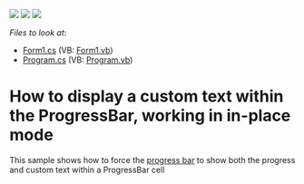 <!-- default badges list -->
![](https://img.shields.io/endpoint?url=https://codecentral.devexpress.com/api/v1/VersionRange/128637469/13.1.4%2B)
[![](https://img.shields.io/badge/Open_in_DevExpress_Support_Center-FF7200?style=flat-square&logo=DevExpress&logoColor=white)](https://supportcenter.devexpress.com/ticket/details/E1417)
[![](https://img.shields.io/badge/📖_How_to_use_DevExpress_Examples-e9f6fc?style=flat-square)](https://docs.devexpress.com/GeneralInformation/403183)
<!-- default badges end -->
<!-- default file list -->
*Files to look at*:

* [Form1.cs](./CS/WindowsApplication184/Form1.cs) (VB: [Form1.vb](./VB/WindowsApplication184/Form1.vb))
* [Program.cs](./CS/WindowsApplication184/Program.cs) (VB: [Program.vb](./VB/WindowsApplication184/Program.vb))
<!-- default file list end -->
# How to display a custom text within the ProgressBar, working in in-place mode 


<p>This sample shows how to force the <a href="https://docs.devexpress.com/WindowsForms/DevExpress.XtraEditors.ProgressBarControl">progress bar</a> to show both the progress and custom text within a ProgressBar cell</p>

<br/>



